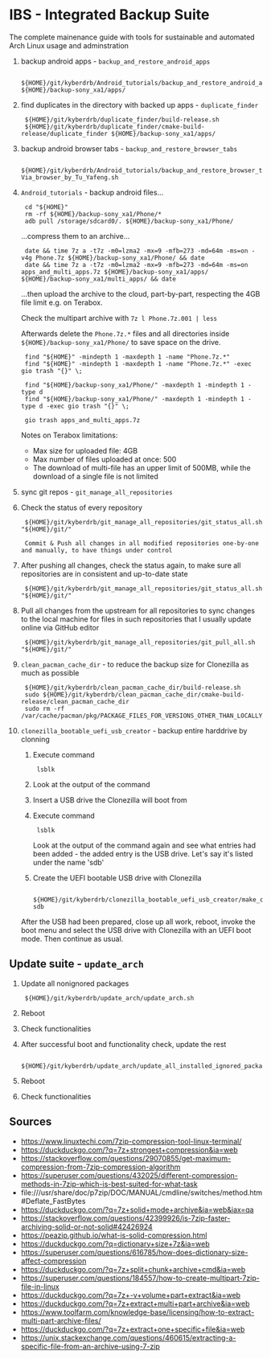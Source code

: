 # IBS - Integrated Backup Suite

The complete mainenance guide with tools for sustainable and automated Arch Linux usage and adminstration

1. backup android apps - `backup_and_restore_android_apps`

        ${HOME}/git/kyberdrb/Android_tutorials/backup_and_restore_android_apps/backup_apps.sh ${HOME}/backup-sony_xa1/apps/

1. find duplicates in the directory with backed up apps - `duplicate_finder`

        ${HOME}/git/kyberdrb/duplicate_finder/build-release.sh
        ${HOME}/git/kyberdrb/duplicate_finder/cmake-build-release/duplicate_finder ${HOME}/backup-sony_xa1/apps/

1. backup android browser tabs - `backup_and_restore_browser_tabs`

        ${HOME}/git/kyberdrb/Android_tutorials/backup_and_restore_browser_tabs/backup_tabs-Via_browser_by_Tu_Yafeng.sh

1. `Android_tutorials` - backup android files...

        cd "${HOME}"
        rm -rf ${HOME}/backup-sony_xa1/Phone/*
        adb pull /storage/sdcard0/. ${HOME}/backup-sony_xa1/Phone/

    ...compress them to an archive...

        date && time 7z a -t7z -m0=lzma2 -mx=9 -mfb=273 -md=64m -ms=on -v4g Phone.7z ${HOME}/backup-sony_xa1/Phone/ && date
        date && time 7z a -t7z -m0=lzma2 -mx=9 -mfb=273 -md=64m -ms=on apps_and_multi_apps.7z ${HOME}/backup-sony_xa1/apps/ ${HOME}/backup-sony_xa1/multi_apps/ && date

    ...then upload the archive to the cloud, part-by-part, respecting the 4GB file limit e.g. on Terabox.  

    Check the multipart archive with `7z l Phone.7z.001 | less`

    Afterwards delete the `Phone.7z.*` files and all directories inside `${HOME}/backup-sony_xa1/Phone/` to save space on the drive.

        find "${HOME}" -mindepth 1 -maxdepth 1 -name "Phone.7z.*"
        find "${HOME}" -mindepth 1 -maxdepth 1 -name "Phone.7z.*" -exec gio trash "{}" \;

        find "${HOME}/backup-sony_xa1/Phone/" -maxdepth 1 -mindepth 1 -type d
        find "${HOME}/backup-sony_xa1/Phone/" -maxdepth 1 -mindepth 1 -type d -exec gio trash "{}" \;

        gio trash apps_and_multi_apps.7z

    Notes on Terabox limitations:
    - Max size for uploaded file: 4GB
    - Max number of files uploaded at once: 500
    - The download of multi-file has an upper limit of 500MB, while the download of a single file is not limited

1. sync git repos - `git_manage_all_repositories`

1. Check the status of every repository

        ${HOME}/git/kyberdrb/git_manage_all_repositories/git_status_all.sh "${HOME}/git/"

        Commit & Push all changes in all modified repositories one-by-one and manually, to have things under control

1. After pushing all changes, check the status again, to make sure all repositories are in consistent and up-to-date state

        ${HOME}/git/kyberdrb/git_manage_all_repositories/git_status_all.sh "${HOME}/git/"

1. Pull all changes from the upstream for all repositories to sync changes to the local machine for files in such repositories that I usually update online via GitHub editor

        ${HOME}/git/kyberdrb/git_manage_all_repositories/git_pull_all.sh "${HOME}/git/"

1. `clean_pacman_cache_dir` - to reduce the backup size for Clonezilla as much as possible

        ${HOME}/git/kyberdrb/clean_pacman_cache_dir/build-release.sh
        sudo ${HOME}/git/kyberdrb/clean_pacman_cache_dir/cmake-build-release/clean_pacman_cache_dir
        sudo rm -rf /var/cache/pacman/pkg/PACKAGE_FILES_FOR_VERSIONS_OTHER_THAN_LOCALLY_INSTALLED/

1. `clonezilla_bootable_uefi_usb_creator` - backup entire harddrive by clonning

    1. Execute command

            lsblk
    
    1. Look at the output of the command

    1. Insert a USB drive the Clonezilla will boot from

    1. Execute command

            lsblk

        Look at the output of the command again and see what entries had been added - the added entry is the USB drive. Let's say it's listed under the name 'sdb'

    1. Create the UEFI bootable USB drive with Clonezilla

            ${HOME}/git/kyberdrb/clonezilla_bootable_uefi_usb_creator/make_clonezilla_usb.sh sdb

    After the USB had been prepared, close up all work, reboot, invoke the boot menu and select the USB drive with Clonezilla with an UEFI boot mode. Then continue as usual.

## Update suite - `update_arch`

1. Update all nonignored packages

        ${HOME}/git/kyberdrb/update_arch/update_arch.sh

1. Reboot
1. Check functionalities
1. After successful boot and functionality check, update the rest

        ${HOME}/git/kyberdrb/update_arch/update_all_installed_ignored_packages.sh

1. Reboot
1. Check functionalities

## Sources

- https://www.linuxtechi.com/7zip-compression-tool-linux-terminal/
- https://duckduckgo.com/?q=7z+strongest+compression&ia=web
- https://stackoverflow.com/questions/29070855/get-maximum-compression-from-7zip-compression-algorithm
- https://superuser.com/questions/432025/different-compression-methods-in-7zip-which-is-best-suited-for-what-task
- file:///usr/share/doc/p7zip/DOC/MANUAL/cmdline/switches/method.htm#Deflate_FastBytes
- https://duckduckgo.com/?q=7z+solid+mode+archive&ia=web&iax=qa
- https://stackoverflow.com/questions/42399926/is-7zip-faster-archiving-solid-or-not-solid#42426924
- https://peazip.github.io/what-is-solid-compression.html
- https://duckduckgo.com/?q=dictionary+size+7z&ia=web
- https://superuser.com/questions/616785/how-does-dictionary-size-affect-compression
- https://duckduckgo.com/?q=7z+split+chunk+archive+cmd&ia=web
- https://superuser.com/questions/184557/how-to-create-multipart-7zip-file-in-linux
- https://duckduckgo.com/?q=7z+-v+volume+part+extract&ia=web
- https://duckduckgo.com/?q=7z+extract+multi+part+archive&ia=web
- https://www.toolfarm.com/knowledge-base/licensing/how-to-extract-multi-part-archive-files/
- https://duckduckgo.com/?q=7z+extract+one+specific+file&ia=web
- https://unix.stackexchange.com/questions/460615/extracting-a-specific-file-from-an-archive-using-7-zip
